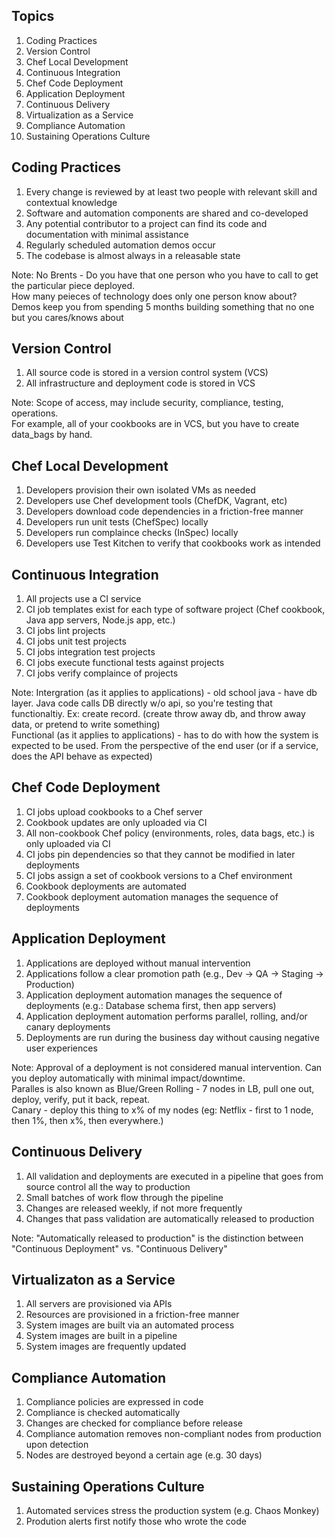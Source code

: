 <!--
#
# Copyright:: Copyright (c) 2012-2016 Chef Software, Inc.
#
# Licensed under the Apache License, Version 2.0 (the "License");
# you may not use this file except in compliance with the License.
# You may obtain a copy of the License at
#
#     http://www.apache.org/licenses/LICENSE-2.0
#
# Unless required by applicable law or agreed to in writing, software
# distributed under the License is distributed on an "AS IS" BASIS,
# WITHOUT WARRANTIES OR CONDITIONS OF ANY KIND, either express or implied.
# See the License for the specific language governing permissions and
# limitations under the License.
#
-->
## Topics

1. Coding Practices
1. Version Control
1. Chef Local Development
1. Continuous Integration
1. Chef Code Deployment
1. Application Deployment
1. Continuous Delivery
1. Virtualization as a Service
1. Compliance Automation
1. Sustaining Operations Culture


## Coding Practices

1. Every change is reviewed by at least two people with relevant skill and contextual knowledge
1. Software and automation components are shared and co-developed
1. Any potential contributor to a project can find its code and documentation with minimal assistance
1. Regularly scheduled automation demos occur
1. The codebase is almost always in a releasable state

Note:
No Brents - Do you have that one person who you have to call to get the particular piece deployed.  
How many peieces of technology does only one person know about?  
Demos keep you from spending 5 months building something that no one but you cares/knows about


## Version Control

1. All source code is stored in a version control system (VCS)
2. All infrastructure and deployment code is stored in VCS

Note:
Scope of access, may include security, compliance, testing, operations.  
For example, all of your cookbooks are in VCS, but you have to create data_bags by hand.  


## Chef Local Development

1. Developers provision their own isolated VMs as needed
1. Developers use Chef development tools (ChefDK, Vagrant, etc)
1. Developers download code dependencies in a friction-free manner
1. Developers run unit tests (ChefSpec) locally
1. Developers run complaince checks (InSpec) locally
1. Developers use Test Kitchen to verify that cookbooks work as intended


## Continuous Integration

1. All projects use a CI service
1. CI job templates exist for each type of software project (Chef cookbook, Java app servers, Node.js app, etc.)
1. CI jobs lint projects
1. CI jobs unit test projects
1. CI jobs integration test projects
1. CI jobs execute functional tests against projects
1. CI jobs verify complaince of projects

Note:
Intergration (as it applies to applications) - old school java - have db layer. Java code calls DB directly w/o api, so you're testing that functionaltiy. Ex: create record. (create throw away db, and throw away data, or pretend to write something)  
Functional (as it applies to applications) - has to do with how the system is expected to be used. From the perspective of the end user (or if a service, does the API behave as expected)  


## Chef Code Deployment

1. CI jobs upload cookbooks to a Chef server
1. Cookbook updates are only uploaded via CI
1. All non-cookbook Chef policy (environments, roles, data bags, etc.) is only uploaded via CI
1. CI jobs pin dependencies so that they cannot be modified in later deployments
1. CI jobs assign a set of cookbook versions to a Chef environment
1. Cookbook deployments are automated
1. Cookbook deployment automation manages the sequence of deployments


## Application Deployment

1. Applications are deployed without manual intervention
1. Applications follow a clear promotion path (e.g., Dev -> QA -> Staging -> Production)
1. Application deployment automation manages the sequence of deployments (e.g.: Database schema first, then app servers)
1. Application deployment automation performs parallel, rolling, and/or canary deployments
1. Deployments are run during the business day without causing negative user experiences

Note:
Approval of a deployment is not considered manual intervention.
Can you deploy automatically with minimal impact/downtime.  
Paralles is also known as Blue/Green
Rolling - 7 nodes in LB, pull one out, deploy, verify, put it back, repeat.  
Canary - deploy this thing to x% of my nodes (eg: Netflix - first to 1 node, then 1%, then x%, then everywhere.)


## Continuous Delivery

1. All validation and deployments are executed in a pipeline that goes from source control all the way to production
2. Small batches of work flow through the pipeline
3. Changes are released weekly, if not more frequently
4. Changes that pass validation are automatically released to production

Note:
"Automatically released to production" is the distinction between "Continuous Deployment" vs. "Continuous Delivery"


## Virtualizaton as a Service

1. All servers are provisioned via APIs
1. Resources are provisioned in a friction-free manner
1. System images are built via an automated process
1. System images are built in a pipeline
1. System images are frequently updated


## Compliance Automation

1. Compliance policies are expressed in code
1. Compliance is checked automatically
1. Changes are checked for compliance before release
1. Compliance automation removes non-compliant nodes from production upon detection
1. Nodes are destroyed beyond a certain age (e.g. 30 days)


## Sustaining Operations Culture

1. Automated services stress the production system (e.g. Chaos Monkey)
1. Prodution alerts first notify those who wrote the code
